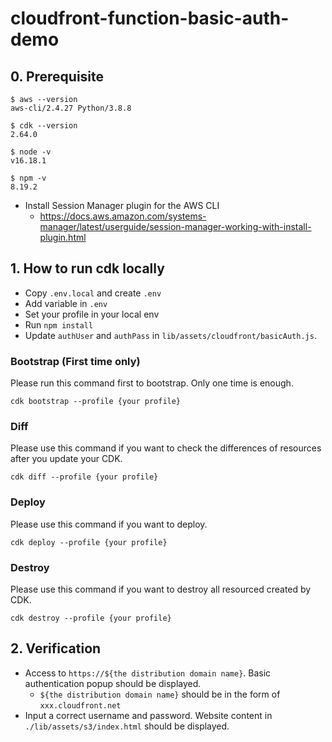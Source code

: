 # cloudfront-function-basic-auth-demo

## 0. Prerequisite

```
$ aws --version
aws-cli/2.4.27 Python/3.8.8
```

```
$ cdk --version
2.64.0
```

```
$ node -v
v16.18.1
```

```
$ npm -v
8.19.2
```

- Install Session Manager plugin for the AWS CLI
  - https://docs.aws.amazon.com/systems-manager/latest/userguide/session-manager-working-with-install-plugin.html

## 1. How to run cdk locally

- Copy `.env.local` and create `.env`
- Add variable in `.env`
- Set your profile in your local env
- Run `npm install`
- Update `authUser` and `authPass` in `lib/assets/cloudfront/basicAuth.js`.

### Bootstrap (First time only)
Please run this command first to bootstrap. Only one time is enough.

```
cdk bootstrap --profile {your profile}
```

### Diff
Please use this command if you want to check the differences of resources after you update your CDK.

```
cdk diff --profile {your profile}
```

### Deploy
Please use this command if you want to deploy.

```
cdk deploy --profile {your profile}
```

### Destroy
Please use this command if you want to destroy all resourced created by CDK.

```
cdk destroy --profile {your profile}
```

## 2. Verification

- Access to `https://${the distribution domain name}`. Basic authentication popup should be displayed.
  - `${the distribution domain name}` should be in the form of `xxx.cloudfront.net`
- Input a correct username and password. Website content in `./lib/assets/s3/index.html` should be displayed.